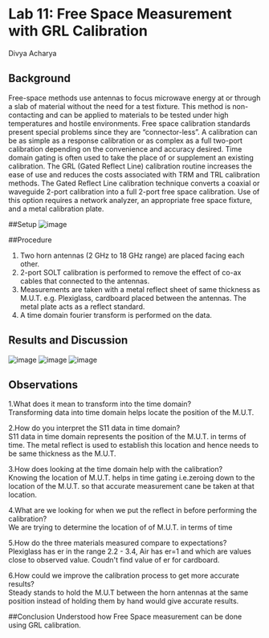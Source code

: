 # Lab 11: Free Space Measurement with GRL Calibration
Divya Acharya 

## Background
Free-space methods use antennas to focus microwave energy at or through a slab of material without the need for a test fixture. This method is non-contacting and can be applied to materials to be tested under high temperatures and hostile environments. Free space calibration standards present special problems since they are “connector-less”. A calibration can be as simple as a response calibration or as complex as a full two-port calibration depending on the convenience and accuracy desired.  Time domain gating is often used to take the place of or supplement an existing calibration. The GRL (Gated Reflect Line) calibration routine increases the ease of use and reduces the costs associated with TRM and TRL calibration methods. The Gated Reflect Line calibration technique converts a coaxial or waveguide 2-port calibration into a full 2-port free space calibration. Use of this option requires a network analyzer, an appropriate free space fixture, and a metal calibration plate.

##Setup
![image](https://github.com/CourseReps/ECEN452-Spring2016/blob/master/Students/DivyaNAcharya/Lab11_Completed/Background.PNG)

##Procedure
1. Two horn antennas (2 GHz to 18 GHz range) are placed facing each other.
2. 2-port SOLT calibration is performed to remove the effect of co-ax cables that connected to the antennas. 
3. Measurements are taken with a metal reflect sheet of same thickness as M.U.T. e.g. Plexiglass, cardboard placed between the antennas. The metal plate acts as a reflect standard.
4. A time domain fourier transform is performed on the data. 

## Results and Discussion

![image](https://github.com/CourseReps/ECEN452-Spring2016/blob/master/Students/DivyaNAcharya/Lab11_Completed/er.png)
![image](https://github.com/CourseReps/ECEN452-Spring2016/blob/master/Students/DivyaNAcharya/Lab11_Completed/S11Pre.png)
![image](https://github.com/CourseReps/ECEN452-Spring2016/blob/master/Students/DivyaNAcharya/Lab11_Completed/S21Post.png)


## Observations
1.What does it mean to transform into the time domain?
<br> Transforming data into time domain helps locate the position of the M.U.T. <br>

2.How do you interpret the S11 data in time domain?
<br> S11 data in time domain represents the position of the M.U.T. in terms of time. The metal reflect is used to establish this location and hence needs to be same thickness as the M.U.T. <br>

3.How does looking at the time domain help with the calibration?
<br> Knowing the location of M.U.T. helps in time gating i.e.zeroing down to the location of the M.U.T. so that accurate measurement cane be taken at that location.<br>

4.What are we looking for when we put the reflect in before performing the calibration?
<br> We are trying to determine the location of of M.U.T. in terms of time<br>

5.How do the three materials measured compare to expectations?
<br> Plexiglass has er in the range 2.2 - 3.4, Air has er=1 and which are values close to observed value. Coudn't find value of er for cardboard.

6.How could we improve the calibration process to get more accurate results?
<br> Steady stands to hold the M.U.T between the horn antennas at the same position instead of holding them by hand would give accurate results.<br>

##Conclusion
Understood how Free Space measurement can be done using GRL calibration.

